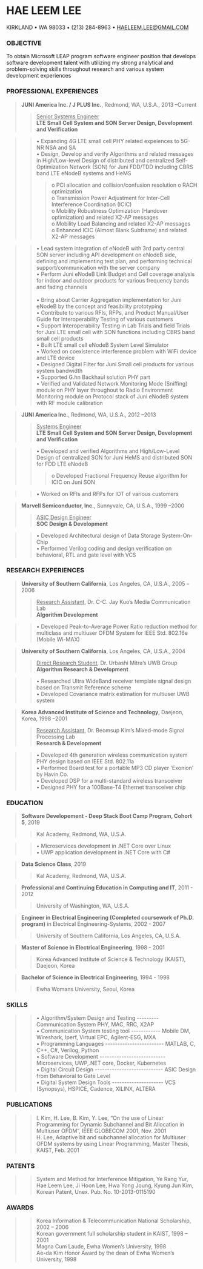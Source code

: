HAE LEEM LEE
========================================================================
KIRKLAND • WA 98033 • (213) 284-8963 • HAELEEM.LEE@GMAIL.COM

### OBJECTIVE

To obtain Microsoft LEAP program software engineer position that develops software development talent with utilizing my strong analytical and problem-solving skills throughout research and various system development experiences
 
### PROFESSIONAL EXPERIENCES

>**JUNI America Inc. / J PLUS Inc.**,
>Redmond, WA, U.S.A.,                          2013 –Current  
>><u>Senior Systems Engineer</u>  
>>**LTE Small Cell System and SON Server Design, Development and Verification**

>>• Expanding 4G LTE small cell PHY related expeiences to 5G-NR NSA and SA <br>
>>• Design, Develop and verify Algorithms and related messages in High/Low-level Design of distributed and centralized Self-Optimization Network (SON) for Juni FDD/TDD including CBRS band LTE eNodeB systems and HeMS
>>>o PCI allocation and collision/confusion resolution
  o RACH optimization  
  o Transmission Power Adjustment for Inter-Cell Interference Coordination (ICIC)  
  o Mobility Robustness Optimization (Handover optimization) and related X2-AP messages  
  o Mobility Load Balancing and related X2-AP messages  
  o Enhanced ICIC (Almost Blank Subframe) and related X2-AP messages
  
>>• Lead system integration of eNodeB with 3rd party central SON server including API development on eNodeB side, defining and implementing test plan, and performing technical support/communication with the server company  
• Perform Juni eNodeB Link Budget and Cell coverage analysis for indoor and outdoor products for various frequency bands and fading channels<br>	 
• Bring about Carrier Aggregation implementation for Juni eNodeB by the concept and feasibility prototyping<br> 
• Contribute to various RFIs, RFPs, and Product Manual/User Guide for Interoperability Testing of various customers   
• Support Interoperability Testing in Lab Trials and field Trials for Juni LTE small cell with SON functions including CBRS band small cell products<br> 
• Built LTE small cell eNodeB System Level Simulator  
• Worked on coexistence interference problem with WiFi device and LTE device  
• Designed Digital Filter for Juni Small cell products for various system bandwidth  
• Supported G.hn Backhaul solution PHY part  
• Verified and Validated Network Monitoring Mode (Sniffing) module on PHY layer throughout to Radio Environment Monitoring module on Protocol stack of Juni eNodeB system with RF module calibration  

>**JUNI America Inc.**,
>Redmond, WA, U.S.A.,                                         2012 –2013  
>><u>Systems Engineer</u>  
>>**LTE Small Cell System and SON Server Design, Development and Verification**  

>>• Developed and verified Algorithms and High/Low-Level Design of centralized SON for Juni HeMS and distributed SON for FDD LTE eNodeB  
>>>o Developed Fractional Frequency Reuse algorithm for ICIC on Juni SON<br>

>>• Worked on RFIs and RFPs for IOT of various customers  

>**Marvell Semiconductor, Inc.**,
>Sunnyvale, CA, U.S.A.,			            1999 –2000  
>><u>ASIC Design Engineer</u>  
**SOC Design & Development**  
	
>>•	Developed Architectural design of Data Storage System-On-Chip  
•	Performed Verilog coding and design verification on behavioral, RTL and gate level with VCS

### RESEARCH EXPERIENCES

>**University of Southern California**, Los Angeles, CA, U.S.A.,		            2005 –2006  
>><u>Research Assistant</u>, Dr. C-C. Jay Kuo’s Media Communication Lab   
>>**Algorithm Development**    

>>•	Developed Peak-to-Average Power Ratio reduction method for multiclass and multiuser OFDM 
	System for IEEE Std. 802.16e (Mobile Wi-MAX)

>**University of Southern California**, Los Angeles, CA, U.S.A.,		                  2004 
>><u>Direct Research Student</u>, Dr. Urbashi Mitra’s UWB Group  
>>**Algorithm Research & Development**

>>•	Researched Ultra WideBand receiver template signal design based on Transmit Reference scheme  
•	Developed Covariance matrix estimation for multiuser UWB system

>**Korea Advanced Institute of Science and Technology**, Daejeon, Korea,        	    1998 –2001
>><u>Research Assistant</u>, Dr. Beomsup Kim’s Mixed-mode Signal Processing Lab  
>>**Research & Development** 

>>•	Developed 4th generation wireless communication system PHY design based on IEEE Std. 802.11a  
•	Performed Board test for a portable MP3 CD player 'Exonion' by Havin.Co.  
•	Developed DSP for a multi-standard wireless transceiver  
•	Designed PHY for a 100Base-T4 Ethernet transceiver chip  

### EDUCATION

>**Software Developement - Deep Stack Boot Camp Program, Cohort 5**,                2019  
>>Kal Academy, Redmond, WA, U.S.A.

>>• Microservices development in .NET Core over Linux<br> 
• UWP application development in .NET Core with C# 

>**Data Science Class**,                                                            2019  
>>Kal Academy, Redmond, WA, U.S.A. 

>**Professional and Continuing Education in Computing and IT**,                     2011 - 2012  
>>University of Washington, WA, U.S.A. 

>**Engineer in Electrical Engineering (Completed coursework of Ph.D. program)** in Electrical Engineering-Systems, 2002 - 2007  
>>University of Southern California, Los Angeles, CA, U.S.A.

>**Master of Science in Electrical Engineering**,				                     1998 - 2001  
>>Korea Advanced Institute of Science & Technology (KAIST), Daejeon, Korea  

>**Bachelor of Science in Electrical Engineering**,				                 1994 - 1998  
>>Ewha Womans University, Seoul, Korea  

### SKILLS


>>• Algorithm/System Design and Testing --------- Communication System PHY, MAC, RRC, X2AP  
• Communication System testing tool ------------ Mobile DM, Wireshark, Iperf, Virtual EPC, Agilent-ESG, MXA  
• Programming Languages ------------------------ MATLAB, C, C++, C#, Verilog, Python<br>
• Software Development --------------------------- Microservices, UWP,.NET core, Docker, Kubernetes<br>
• Digital Circuit Design ---------------------------- ASIC Design from Behavioral to Gate Level  
• Digital System Design Tools --------------------- VCS (Synopsys), HSPICE, Cadence, XILINX, ALTERA  

### PUBLICATIONS

>>I. Kim, H. Lee, B. Kim, Y. Lee, “On the use of Linear Programming for Dynamic Subchannel and Bit Allocation in Multiuser OFDM”, IEEE GLOBECOM 2001, Nov. 2001  
H. Lee, Adaptive bit and subchannel allocation for Multiuser OFDM systems by using Linear Programming, Master Thesis, KAIST, Feb. 2001  

### PATENTS

>>System and Method for Interference Mitigation, Ye Rang Yur, Hae Leem Lee, Ji Hoon Lee, Hwa Yong Joung, Kyung Jun Kim, Korean Patent, Unex. Pub. No. 10-2013-0115190

### AWARDS
	
>>Korea Information & Telecommunication National Scholarship, 2002 – 2006  
Korean government full scholarship student in KAIST, 1998 – 2001  
Magna Cum Laude, Ewha Women’s University, 1998  
Ae-da Kim Honor Award by the dean of Ewha Women’s University, 1998  
